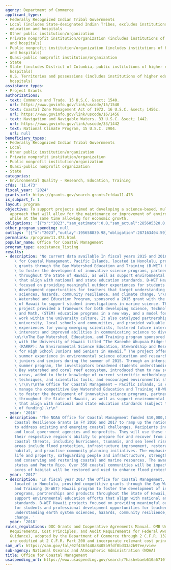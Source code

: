 ```yaml
---
agency: Department of Commerce
applicant_types:
- Federally Recognized Indian Tribal Governments
- Local (includes State-designated Indian Tribes, excludes institutions of higher
  education and hospitals
- Other public institution/organization
- Private nonprofit institution/organization (includes institutions of higher education
  and hospitals)
- Public nonprofit institution/organization (includes institutions of higher education
  and hospitals)
- Quasi-public nonprofit institution/organization
- State
- State (includes District of Columbia, public institutions of higher education and
  hospitals)
- U.S. Territories and possessions (includes institutions of higher education and
  hospitals)
assistance_types:
- Project Grants
authorizations:
- text: Commerce and Trade. 15 U.S.C. &sect; 1540.
  url: https://www.govinfo.gov/link/uscode/15/1540
- text: Coastal Zone Management Act of 1972. 16 U.S.C. &sect; 1456c.
  url: https://www.govinfo.gov/link/uscode/16/1456
- text: Navigation and Navigable Waters. 33 U.S.C. &sect; 1442.
  url: https://www.govinfo.gov/link/uscode/33/1442
- text: National Climate Program, 15 U.S.C. 2904.
  url: null
beneficiary_types:
- Federally Recognized Indian Tribal Governments
- Local
- Other public institution/organization
- Private nonprofit institution/organization
- Public nonprofit institution/organization
- Quasi-public nonprofit organization
- State
categories:
- Environmental Quality - Research, Education, Training
cfda: '11.473'
fiscal_year: '2024'
grants_url: https://grants.gov/search-grants?cfda=11.473
is_subpart_f: 1
layout: program
objective: To support projects aimed at developing a science-based, multi-dimensional
  approach that will allow for the maintenance or improvement of environmental quality
  while at the same time allowing for economic growth.
obligations: '[{"x":"2023","sam_estimate":0.0,"sam_actual":285605320.0,"usa_spending_actual":290825701.0},{"x":"2024","sam_estimate":0.0,"sam_actual":790621884.0,"usa_spending_actual":687159749.0},{"x":"2025","sam_estimate":0.0,"sam_actual":175000000.0,"usa_spending_actual":15657.0}]'
other_program_spending: null
outlays: '[{"x":"2023","outlay":195658839.98,"obligation":287163404.59},{"x":"2024","outlay":198040.39,"obligation":685512990.0},{"x":"2025","outlay":0.0,"obligation":0.0}]'
permalink: /program/11.473.html
popular_name: Office for Coastal Management
program_type: assistance_listing
results:
- description: "No current data available In fiscal years 2015 and 2016 the Office\
    \ for Coastal Management, Pacific Islands, located in Honolulu, provided competitive\
    \ grants through the Bay Watershed Education and Training (B-WET) Hawaii program\
    \ to foster the development of innovative science programs, partnerships and products\
    \ throughout the State of Hawaii, as well as support environmental education efforts\
    \ that align with national and state education standards. B-WET Hawaii projects\
    \ focused on providing meaningful outdoor experiences for students and professional\
    \ development opportunities for teachers that target understanding earth system\
    \ sciences, hazards, community resilience, and climate change. \r\n\r\nThe Bay\
    \ Watershed and Education Program, sponsored a 2015 grant with the University\
    \ of Hawaii to support student investigations in marine science. The He'eia Ahupua'a\
    \ project provided a framework for both developing Science, Technology, Engineering\
    \ and Math, (STEM) education programs in a new way, and a model for cross-disciplinary\
    \ work within the university culture. It also catalyzed partnerships between the\
    \ university, local schools and communities, and provided valuable K-12 teaching\
    \ experiences for young emerging scientists, fostered future interdisciplinary\
    \ interests and improved abilities in communicating science to diverse audiences.\r\
    \n\r\nThe Bay Watershed, Education, and Training program sponsored a 205 project\
    \ with the University of Hawaii titled “The Kaneohe Ahupuaa Ridge-to-Reef Project\
    \ (KARRP): An Environmental Science Education, Stewardship and Research Program\
    \ for High School Juniors and Seniors in Hawaii.” The project offered college-level\
    \ summer experience in environmental science education and research for high school\
    \ juniors and seniors during the summer of 2015. Through an intensive six-week\
    \ summer program, the investigators broadened students understanding of the Kaneohe\
    \ Bay watershed and coral reef ecosystem, introduced them to new scientific research\
    \ areas, added to their knowledge of current scientific methodology, research\
    \ techniques, and scientific tools, and encouraged environmental stewardship.\
    \ \r\n\r\nThe Office for Coastal Management – Pacific Islands, is continuing to\
    \ manage the competitive Bay Watershed Education and Training (B-WET) Hawaii program\
    \ to foster the development of innovative science programs, partnerships and products\
    \ throughout the State of Hawaii, as well as support environmental education efforts\
    \ that align with national and state education standards (subject to the availability\
    \ of funding).\r\n"
  year: '2016'
- description: 'The NOAA Office for Coastal Management funded $10,000,000 in NOAA
    Coastal Resilience Grants in FY 2016 and 2017 to ramp up the nation’s ability
    to address existing and emerging coastal challenges. Recipients include state
    and local government agencies and nonprofits. They will use these funds to improve
    their respective region’s ability to prepare for and recover from a variety of
    coastal threats, including hurricanes, tsunamis, and sea level rise. Project focus
    areas include flood protection, infrastructure improvement, restoration of coastal
    habitat, and proactive community planning initiatives. The emphasis is on protecting
    life and property, safeguarding people and infrastructure, strengthening the economy,
    and conserving and restoring coastal and marine resources. The awards cover 17
    states and Puerto Rico. Over 350 coastal communities will be impacted, and 1,100
    acres of habitat will be restored and used to enhance flood protection. '
  year: '2017'
- description: 'In fiscal year 2017 the Office for Coastal Management, Pacific Islands,
    located in Honolulu, provided competitive grants through the Bay Watershed Education
    and Training (B-WET) Hawaii program to foster the development of innovative science
    programs, partnerships and products throughout the State of Hawaii, as well as
    support environmental education efforts that align with national and state education
    standards. B-WET Hawaii projects focused on providing meaningful outdoor experiences
    for students and professional development opportunities for teachers that target
    understanding earth system sciences, hazards, community resilience, and climate
    change. '
  year: '2018'
rules_regulations: DOC Grants and Cooperative Agreements Manual. OMB Uniform Administrative
  Requirements, Cost Principles, and Audit Requirements for Federal Awards (OMB Uniform
  Guidance), adopted by the Department of Commerce through 2 C.F.R. 1327.101 and which
  are codified at 2 C.F.R. Part 200 and incorporate relevant cost principles.
sam_url: https://sam.gov/fal/02f436f440a8405b9fdf0bd33a2b97ee/view
sub-agency: National Oceanic and Atmospheric Administration (NOAA)
title: Office for Coastal Management
usaspending_url: https://www.usaspending.gov/search/?hash=baeb610a6710f26c177e500cf52dd451
---
```

